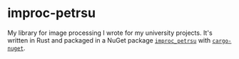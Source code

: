 # improc-petrsu
My library for image processing I wrote for my university projects. It's written in Rust and packaged in a NuGet package [`improc_petrsu`](https://www.nuget.org/packages/improc_petrsu/) with [`cargo-nuget`](https://github.com/KodrAus/cargo-nuget).
